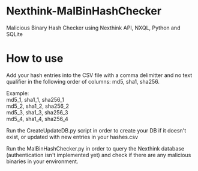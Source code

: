 # Nexthink-MalBinHashChecker
Malicious Binary Hash Checker using Nexthink API, NXQL, Python and SQLite

# How to use
Add your hash entries into the CSV file with a comma delimitter and no text qualifier in the following order of columns: md5, sha1, sha256.  
  
  Example:  
  md5_1, sha1_1, sha256_1  
  md5_2, sha1_2, sha256_2  
  md5_3, sha1_3, sha256_3  
  md5_4, sha1_4, sha256_4  
  
Run the CreateUpdateDB.py script in order to create your DB if it doesn't exist, or updated with new entries in your hashes.csv  
  
Run the MalBinHashChecker.py in order to query the Nexthink database (authentication isn't implemented yet) and check if there are any malicious binaries in your environment.
